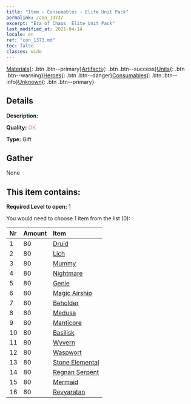 ```yaml
---
title: "Item - Consumables - Elite Unit Pack"
permalink: /con_1373/
excerpt: "Era of Chaos  Elite Unit Pack"
last_modified_at: 2021-04-14
locale: en
ref: "con_1373.md"
toc: false
classes: wide
---
```

 [Materials](/Items/){: .btn .btn--primary}[Artifacts](/Items/Artifacts/){: .btn .btn--success}[Units](/Items/Units/){: .btn .btn--warning}[Heroes](/Items/Heroes/){: .btn .btn--danger}[Consumables](/Items/Consumables/){: .btn .btn--info}[Unknown](/Items/Unknown/){: .btn .btn--primary}

## Details
 **Description:** 

 **Quality:** <span style="color: #DA70D6">OK</span>

 **Type:** Gift

## Gather

  None

## This item contains:

 **Required Level to open:** 1

 You would need to choose 1 item from the list (0):

  | Nr | Amount |     Item    |
  |:---|:-------|:------------|
  | 1 | 80 | [Druid](/Items/unt_206/) | 
  | 2 | 80 | [Lich](/Items/unt_212/) | 
  | 3 | 80 | [Mummy](/Items/unt_215/) | 
  | 4 | 80 | [Nightmare](/Items/unt_233/) | 
  | 5 | 80 | [Genie](/Items/unt_239/) | 
  | 6 | 80 | [Magic Airship](/Items/unt_242/) | 
  | 7 | 80 | [Beholder](/Items/unt_246/) | 
  | 8 | 80 | [Medusa](/Items/unt_247/) | 
  | 9 | 80 | [Manticore](/Items/unt_249/) | 
  | 10 | 80 | [Basilisk](/Items/unt_256/) | 
  | 11 | 80 | [Wyvern](/Items/unt_258/) | 
  | 12 | 80 | [Waspwort](/Items/unt_260/) | 
  | 13 | 80 | [Stone Elemental](/Items/unt_266/) | 
  | 14 | 80 | [Regnan Serpent](/Items/unt_276/) | 
  | 15 | 80 | [Mermaid](/Items/unt_277/) | 
  | 16 | 80 | [Revyaratan](/Items/unt_280/) | 
